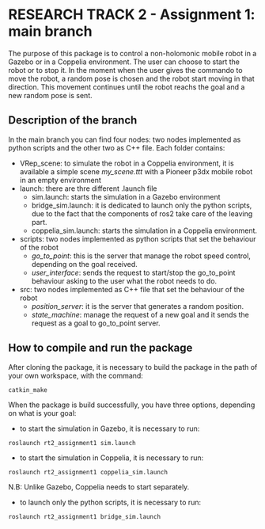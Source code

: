# RESEARCH TRACK 2 - Assignment 1: main branch
The purpose of this package is to control a non-holomonic mobile robot in a Gazebo or in a Coppelia environment. The user can choose to start the robot or to stop it. In the moment when the user gives the commando to move the robot, a random pose is chosen and the robot start moving in that direction. This movement continues until the robot reachs the goal and a new random pose is sent. 
## Description of the branch

In the main branch you can find four nodes: two nodes implemented as python scripts and the other two as C++ file. Each folder contains:
- VRep_scene: to simulate the robot in a Coppelia environment, it is available a simple scene *my_scene.ttt* with a Pioneer p3dx mobile robot in an empty environment
- launch: there are thre different .launch file
   - sim.launch: starts the simulation in a Gazebo environment
   - bridge_sim.launch: it is dedicated to launch only the python scripts, due to the fact that the components of ros2 take care of the leaving part.
   - coppelia_sim.launch: starts the simulation in a Coppelia environment.
- scripts: two nodes implemented as python scripts that set the behaviour of the robot
   - *go_to_point*: this is the server that manage the robot speed control, depending on the goal received.
   - *user_interface*: sends the request to start/stop the go_to_point behaviour asking to the user what the robot needs to do.
- src: two nodes implemented as C++ file that set the behaviour of the robot
   - *position_server*: it is the server that generates a random position.
   - *state_machine*: manage the request of a new goal and it sends the request as a goal to go_to_point server.

## How to compile and run the package
After cloning the package, it is necessary to build the package in the path of your own workspace, with the command:

```
catkin_make
```
When the package is build successfully, you have three options, depending on what is your goal:
- to start the simulation in Gazebo, it is necessary to run:
```
roslaunch rt2_assignment1 sim.launch
```
- to start the simulation in Coppelia, it is necessary to run:
```
roslaunch rt2_assignment1 coppelia_sim.launch
```
 N.B: Unlike Gazebo, Coppelia needs to start separately.
- to launch only the python scripts, it is necessary to run:
```
roslaunch rt2_assignment1 bridge_sim.launch
```
